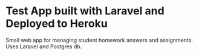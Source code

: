 # Test App built with Laravel and Deployed to Heroku

Small web app for managing student homework answers and assignments.
Uses Laravel and Postgres db.

